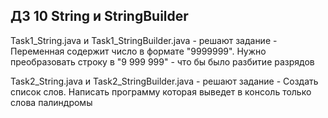## ДЗ 10 String и StringBuilder
Task1_String.java и Task1_StringBuilder.java - решают задание - Переменная содержит число в формате "9999999". Нужно преобразовать строку в "9 999 999" - что бы было разбитие разрядов

Task2_String.java и Task2_StringBuilder.java - решают задание - Создать список слов. Написать программу которая выведет в консоль только слова палиндромы